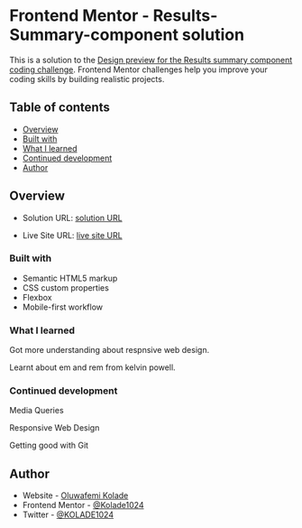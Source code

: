 # Frontend Mentor - Results-Summary-component solution

This is a solution to the [Design preview for the Results summary component coding challenge](https://www.frontendmentor.io/challenges). Frontend Mentor challenges help you improve your coding skills by building realistic projects. 

## Table of contents

  - [Overview](#overview)
  - [Built with](#built-with)
  - [What I learned](#what-i-learned)
  - [Continued development](#continued-development)
  - [Author](#author)

## Overview


- Solution URL: [solution URL](https://www.frontendmentor.io/solutions/mobilefirst-solution-using-flexbox-qr-code-component-4a-xA4Ajwi)

- Live Site URL: [live site URL](https://kolade1024.github.io/Frontend-Mentor-Projects)



### Built with

- Semantic HTML5 markup
- CSS custom properties
- Flexbox
- Mobile-first workflow

### What I learned

Got more understanding about respnsive web design.

Learnt about em and rem from kelvin powell.

### Continued development

Media Queries 

Responsive Web Design

Getting good with Git



## Author

- Website - [Oluwafemi Kolade](https://www.your-site.com)
- Frontend Mentor - [@Kolade1024](https://www.frontendmentor.io/profile/Kolade1024)
- Twitter - [@KOLADE1024](https://www.twitter.com/KOLADE1024)

